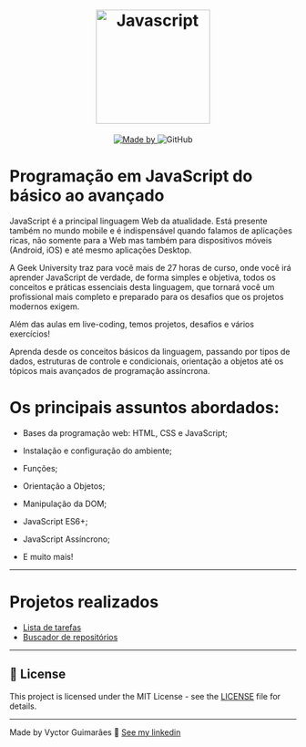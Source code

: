 <h1 align="center">
	<img alt="Javascript" src="https://img-a.udemycdn.com/course/480x270/2576102_87f8_2.jpg" width="200px" />
</h1>


<p align="center">
	<a href="https://www.linkedin.com/in/vyctorguimaraes/" target="_blank" rel="noopener noreferrer">
    <img alt="Made by" src="https://img.shields.io/badge/made%20by-vyctor%20guimarães-%23FF9000">
  </a>
 <img alt="GitHub" src="https://img.shields.io/github/license/EliasGcf/gobarber?color=%23FF9000">
</p>

# Programação em JavaScript do básico ao avançado

JavaScript é a principal linguagem Web da atualidade. Está presente também no mundo mobile e é indispensável quando falamos de aplicações ricas, não somente para a Web mas também para dispositivos móveis (Android, iOS) e até mesmo aplicações Desktop.

A Geek University traz para você mais de 27 horas de curso, onde você irá aprender JavaScript de verdade, de forma simples e objetiva, todos os conceitos e práticas essenciais desta linguagem, que tornará você um profissional mais completo e preparado para os desafios que os projetos modernos exigem.

Além das aulas em live-coding, temos projetos, desafios e vários exercícios!

Aprenda desde os conceitos básicos da linguagem, passando por tipos de dados, estruturas de controle e condicionais, orientação a objetos até os tópicos mais avançados de programação assíncrona.

# Os principais assuntos abordados:

- Bases da programação web: HTML, CSS e JavaScript;
  
- Instalação e configuração do ambiente;
  
- Funções;
  
- Orientação a Objetos;
  
- Manipulação da DOM;
  
- JavaScript ES6+;
  
- JavaScript Assíncrono;
  
- E muito mais!

---

# Projetos realizados

- [Lista de tarefas](https://github.com/Vyctor/javascript-geek-university/tree/master/projeto-js-1)
- [Buscador de repositórios](https://github.com/Vyctor/javascript-geek-university/tree/master/projeto-js-2)

---

## 📝 License

This project is licensed under the MIT License - see the [LICENSE](LICENSE) file for details.

---

Made by Vyctor Guimarães 👋 [See my linkedin](https://www.linkedin.com/in/vyctorguimaraes/)
